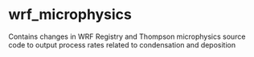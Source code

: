 # wrf_microphysics
Contains changes in WRF Registry and Thompson microphysics source code to output process rates related to condensation and deposition
